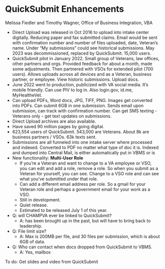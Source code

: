 # QuickSubmit Enhancements   

Melissa Fiedler and Timothy Wagner, Office of Business Integration, VBA 
* Direct Upload was released in Oct 2016 to upload into intake center digitally. Reducing paper and fax submitted claims. Email would be sent with confirmation number and number of files uploaded, date, Veteran’s name. Under “My submissions” could see historical submissions. May 2023 was decommissioned, replaced by QuickSubmit. 15,000 users.
* QuickSubmit pilot in January 2022. Small group of Veterans, law offices, other partners and orgs. Provided feedback for about a month, made some adjustments. Then partnered with VSOs for extended pilot (700 users). Allows uploads across all devices and as a Veteran, business partner, or employee. View historic submissions. Upload docs. 
* June 2022 went to production, publicized with VA social media. It’s mobile friendly. Can use PIV to log in. Also login.gov, id.me, MyHealtheVet.
* Can upload PDFs, Word docs, JPG, TIFF, PNG. Images get converted into PDFs. Can submit 6GB in one submission. Sends email upon submission, can track with confirmation number. Can get SMS texting - Veterans only - get text updates on submissions. 
* Direct Upload archives are also available. 
* Have saved 90 million pages by going digital. 
* 623,554 users of QuickSubmit. 543,000 are Veterans. About 8k are business partners / VSOs. 63k texts sent.
* Submissions are all funneled into one intake server where processed and indexed. Converted to PDF no matter what type of doc it is. Indexed and dumped into Central Mail, is either automatically put in VBMS or is 
* New functionality: **Multi-User Role**
    * If you’re a Veteran and want to change to a VA employee or VSO, you can edit and add a role, remove a role. So when you submit as a Veteran for yourself, you can see. Change to a VSO role and can see what you’ve submitted under that role.
    * Can add a different email address per role. So a gmail for your Veteran role and perhaps a government email for your work as a VSO. 
    * Still in development. 
    * Quiet release. 
    * Estimated to be released July 1 of this year. 
* Q: will CHAMPVA ever be linked to QuickSubmit?
    * A: has been brought up in the past, but will have to bring back to leadership. 
* Q: File limit size?
    * A: Max is 200MB per file, and 30 files per submission, which is about 6GB of data. 
* Q: Who can contact when docs dropped from QuickSubmit to VBMS. 
    * A: Yes, mailbox

To do: Get slides and video from QuickSubmit

